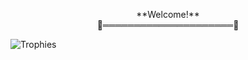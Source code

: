 <p align="center">
  **Welcome!**  <br>
  🐾═════════════════════🐾
</p>

![Trophies](https://github-profile-trophy.vercel.app/?username=yourusername&theme=onedark)

